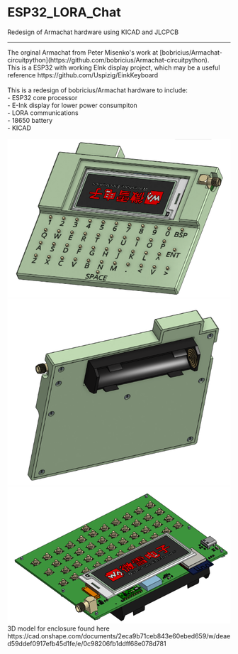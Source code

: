 # ESP32_LORA_Chat </br>
Redesign of Armachat hardware using KICAD and JLCPCB </br>
<hr />
The orginal Armachat from Peter Misenko's work at [bobricius/Armachat-circuitpython](https://github.com/bobricius/Armachat-circuitpython).</br>
This is a ESP32 with working EInk display project, which may be a useful reference https://github.com/Uspizig/EinkKeyboard</br>
 </br>
This is a redesign of bobricius/Armachat hardware to include: </br>
- ESP32 core processor </br>
- E-Ink display for lower power consumpiton </br>
- LORA communications </br>
- 18650 battery </br>
- KICAD </br>
 </br>
<img src="https://github.com/jharvey/ESP32_LORA_Chat/blob/976657520d99301ea2078528e56b4b9693340d82/export/R0.1/iso_top.PNG" alt="ESP32 LORA Chat" width="600" />
<img src="https://github.com/jharvey/ESP32_LORA_Chat/blob/976657520d99301ea2078528e56b4b9693340d82/export/R0.1/iso_bottom.PNG" alt="ESP32 LORA Chat" width="600" />
<img src="https://github.com/jharvey/ESP32_LORA_Chat/blob/edea4fdd2191c5b2b0b1b1b491a442fc5150134d/export/R0.1/iso_PCB.PNG" alt="ESP32 LORA Chat" width="600" />
 </br>
3D model for enclosure found here </br>
https://cad.onshape.com/documents/2eca9b71ceb843e60ebed659/w/deaed59ddef0917efb45d1fe/e/0c98206fb1ddff68e078d781
